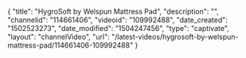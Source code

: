 {
    "title": "HygroSoft by Welspun Mattress Pad",
    "description": "",
    "channelid": "114661406",
    "videoid": "109992488",
    "date_created": "1502523273",
    "date_modified": "1504247456",
    "type": "captivate",
    "layout": "channelVideo",
    "url": "\/latest-videos\/hygrosoft-by-welspun-mattress-pad\/114661406-109992488"
}